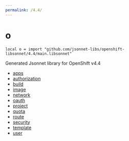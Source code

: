 ```yaml
---
permalink: /4.4/
---
```


# o

```jsonnet
local o = import "github.com/jsonnet-libs/openshift-libsonnet/4.4/main.libsonnet"
```

Generated Jsonnet library for OpenShift v4.4

* [apps](apps/index.md)
* [authorization](authorization/index.md)
* [build](build/index.md)
* [image](image/index.md)
* [network](network/index.md)
* [oauth](oauth/index.md)
* [project](project/index.md)
* [quota](quota/index.md)
* [route](route/index.md)
* [security](security/index.md)
* [template](template/index.md)
* [user](user/index.md)